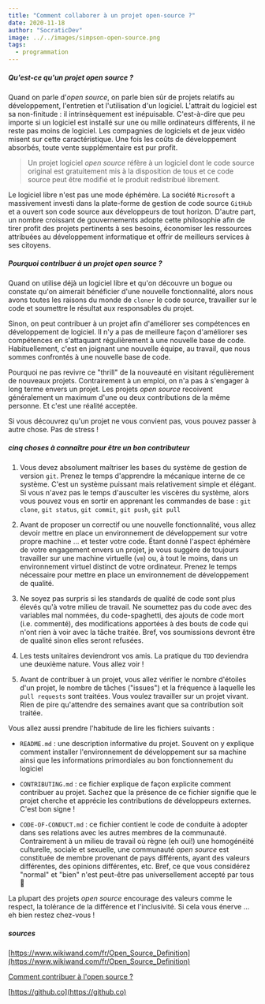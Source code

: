 ```yaml
---
title: "Comment collaborer à un projet open-source ?"
date: 2020-11-18
author: "SocraticDev"
image: ../../images/simpson-open-source.png
tags:
  - programmation
---
```


##### Qu'est-ce qu'un projet open source ?

Quand on parle d'_open source_, on parle bien sûr de projets relatifs au développement, l'entretien et l'utilisation d'un logiciel. L'attrait du logiciel est sa non-finitude : il intrinsèquement est inépuisable. C'est-à-dire que peu importe si un logiciel est installé sur une ou mille ordinateurs différents, il ne reste pas moins de logiciel. Les compagnies de logiciels et de jeux vidéo misent sur cette caractéristique. Une fois les coûts de développement absorbés, toute vente supplémentaire est pur profit.

> Un projet logiciel _open source_ réfère à un logiciel dont le code source original est gratuitement mis à la disposition de tous et ce code source peut être modifié et le produit redistribué librement.

Le logiciel libre n'est pas une mode éphémère. La société `Microsoft` a massivement investi dans la plate-forme de gestion de code source `GitHub` et a ouvert son code source aux développeurs de tout horizon. D'autre part, un nombre croissant de gouvernements adopte cette philosophie afin de tirer profit des projets pertinents à ses besoins, économiser les ressources attribuées au développement informatique et offrir de meilleurs services à ses citoyens.

##### Pourquoi contribuer à un projet _open source_ ?

Quand on utilise déjà un logiciel libre et qu'on découvre un bogue ou constate qu'on aimerait bénéficier d'une nouvelle fonctionnalité, alors nous avons toutes les raisons du monde de `cloner` le code source, travailler sur le code et soumettre le résultat aux responsables du projet.

Sinon, on peut contribuer à un projet afin d'améliorer ses compétences en développement de logiciel. Il n'y a pas de meilleure façon d'améliorer ses compétences en s'attaquant régulièrement à une nouvelle base de code. Habituellement, c'est en joignant une nouvelle équipe, au travail, que nous sommes confrontés à une nouvelle base de code.

Pourquoi ne pas revivre ce "thrill" de la nouveauté en visitant régulièrement de nouveaux projets. Contrairement à un emploi, on n'a pas à s'engager à long terme envers un projet. Les projets _open source_ recoivent généralement un maximum d'une ou deux contributions de la même personne. Et c'est une réalité acceptée.

Si vous découvrez qu'un projet ne vous convient pas, vous pouvez passer à autre chose. Pas de stress !

##### cinq choses à connaître pour être un bon contributeur

1. Vous devez absolument maîtriser les bases du système de gestion de version `git`. Prenez le temps d'apprendre la mécanique interne de ce système. C'est un système puissant mais relativement simple et élégant. Si vous n'avez pas le temps d'ausculter les viscères du système, alors vous pouvez vous en sortir en apprenant les commandes de base : `git clone`, `git status`, `git commit`, `git push`, `git pull`

2. Avant de proposer un correctif ou une nouvelle fonctionnalité, vous allez devoir mettre en place un environnement de développement sur votre propre machine ... et tester votre code. Étant donné l'aspect éphémère de votre engagement envers un projet, je vous suggère de toujours travailler sur une machine virtuelle (`vm`) ou, à tout le moins, dans un environnement virtuel distinct de votre ordinateur. Prenez le temps nécessaire pour mettre en place un environnement de développement de qualité.

3. Ne soyez pas surpris si les standards de qualité de code sont plus élevés qu'à votre milieu de travail. Ne soumettez pas du code avec des variables mal nommées, du code-spaghetti, des ajouts de code mort (i.e. commenté), des modifications apportées à des bouts de code qui n'ont rien à voir avec la tâche traitée. Bref, vos soumissions devront être de qualité sinon elles seront refusées.

4. Les tests unitaires deviendront vos amis. La pratique du `TDD` deviendra une deuxième nature. Vous allez voir !

5. Avant de contribuer à un projet, vous allez vérifier le nombre d'étoiles d'un projet, le nombre de tâches ("issues") et la fréquence à laquelle les `pull requests` sont traitées. Vous voulez travailler sur un projet vivant. Rien de pire qu'attendre des semaines avant que sa contribution soit traitée.

Vous allez aussi prendre l'habitude de lire les fichiers suivants :

- `README.md` : une description informative du projet. Souvent on y explique comment installer l'environnement de développement sur sa machine ainsi que les informations primordiales au bon fonctionnement du logiciel

- `CONTRIBUTING.md` : ce fichier explique de façon explicite comment contribuer au projet. Sachez que la présence de ce fichier signifie que le projet cherche et apprécie les contributions de développeurs externes. C'est bon signe !

- `CODE-OF-CONDUCT.md` : ce fichier contient le code de conduite à adopter dans ses relations avec les autres membres de la communauté. Contrairement à un milieu de travail où règne (eh oui!) une homogénéité culturelle, sociale et sexuelle, une communauté _open source_ est constituée de membre provenant de pays différents, ayant des valeurs différentes, des opinions différentes, etc. Bref, ce que vous considérez "normal" et "bien" n'est peut-être pas universellement accepté par tous 👼

La plupart des projets _open source_ encourage des valeurs comme le respect, la tolérance de la différence et l'inclusivité. Si cela vous énerve ... eh bien restez chez-vous !

##### sources

[https://www.wikiwand.com/fr/Open_Source_Definition](https://www.wikiwand.com/fr/Open_Source_Definition)

[Comment contribuer à l'open source ?](https://opensource.guide/fr/how-to-contribute/)

[https://github.co](https://github.co)
